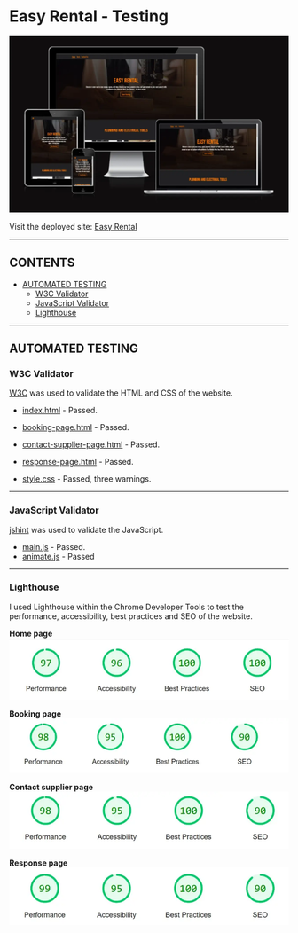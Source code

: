 # Easy Rental -  Testing

![Easy Rental shown on a variety of screen sizes](assets/images/responsive-viewer-homepage.webp)

Visit the deployed site: [Easy Rental](https://hourianouhkhanjar.github.io/easy-rental/)

- - -

## CONTENTS

* [AUTOMATED TESTING](#automated-testing)
  * [W3C Validator](#w3c-validator)
  * [JavaScript Validator](#javascript-validator)
  * [Lighthouse](#lighthouse)


- - -

## AUTOMATED TESTING

### W3C Validator

[W3C](https://validator.w3.org/) was used to validate the HTML and CSS of the website.

* [index.html]() - Passed.
* [booking-page.html]() - Passed.
* [contact-supplier-page.html]() - Passed.
* [response-page.html]() - Passed.

* [style.css]() - Passed, three warnings.

- - -

### JavaScript Validator

[jshint](https://jshint.com/) was used to validate the JavaScript.

* [main.js]() - Passed.
* [animate.js]() - Passed

- - -

### Lighthouse

I used Lighthouse within the Chrome Developer Tools to test the performance, accessibility, best practices and SEO of the website.

**Home page**
![index.html](assets/images/testig-lighthouse-homepage.webp)

**Booking page**
![booking-page.html](assets/images/testing-lighthouse-booking.webp)

**Contact supplier page**
![contact-supplier-page.html](assets/images/testing-lighthouse-contact-supplier-page.webp)

**Response page**
![response-page.html](assets/images/testing-lighthouse-response-page.webp)